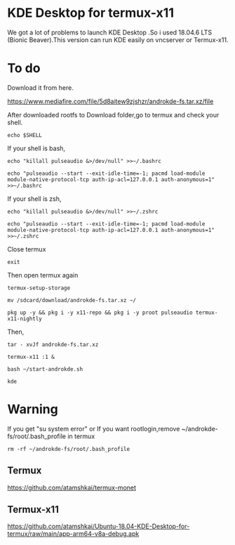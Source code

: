 # KDE Desktop for termux-x11
We got a lot of problems to launch KDE Desktop .So i used 18.04.6 LTS (Bionic Beaver).This version can run KDE easily on vncserver or Termux-x11.

# To do

Download it from here.

https://www.mediafire.com/file/5d8aitew9zjshzr/androkde-fs.tar.xz/file

After downloaded rootfs to Download folder,go to termux and check your shell.

```
echo $SHELL
```

If your shell is bash,

```
echo "killall pulseaudio &>/dev/null" >>~/.bashrc
 
echo "pulseaudio --start --exit-idle-time=-1; pacmd load-module module-native-protocol-tcp auth-ip-acl=127.0.0.1 auth-anonymous=1" >>~/.bashrc
```

If your shell is zsh,

```
echo "killall pulseaudio &>/dev/null" >>~/.zshrc
 
echo "pulseaudio --start --exit-idle-time=-1; pacmd load-module module-native-protocol-tcp auth-ip-acl=127.0.0.1 auth-anonymous=1" >>~/.zshrc
```

Close termux

```
exit
```

Then open termux again

```
termux-setup-storage

mv /sdcard/download/androkde-fs.tar.xz ~/
 
pkg up -y && pkg i -y x11-repo && pkg i -y proot pulseaudio termux-x11-nightly
```

Then,

```
tar - xvJf androkde-fs.tar.xz
 
termux-x11 :1 &
 
bash ~/start-androkde.sh
 
kde
```

# Warning

If you get "su system error" or If you want rootlogin,remove ~/androkde-fs/root/.bash_profile in termux

```
rm -rf ~/androkde-fs/root/.bash_profile
```

## Termux

https://github.com/atamshkai/termux-monet

## Termux-x11

https://github.com/atamshkai/Ubuntu-18.04-KDE-Desktop-for-termux/raw/main/app-arm64-v8a-debug.apk

